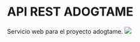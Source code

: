 # API REST ADOGTAME  
Servicio web para el proyecto adogtame.
<a href="https://github.com/leningael/proyecto-web"><img src="https://external-content.duckduckgo.com/iu/?u=https%3A%2F%2Fciudadviva.mx%2Fwp-content%2Fuploads%2F2017%2F04%2FADOGTAME.jpg&f=1&nofb=1" > </a>
